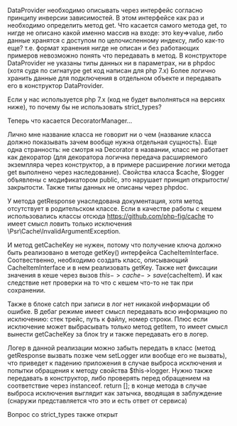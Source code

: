 DataProvider необходимо описывать через интерфейс согласно принципу инверсии зависимостей.
В этом интерфейсе как раз и необходимо определить метод get.
Что касается самого метода get, то нигде не описано какой именно массив на входе: это key=>value, либо данные хранятся с доступом по целочисленному индексу,
либо как-то еще? т.е. формат хранения нигде не описан и без работающих примеров невозможно понять что передавать в метод.
В конструкторе DataProvider не указаны типы данных ни в параметрах, ни в phpdoc (хотя судя по сигнатуре get код написан для php 7.x)
Более логично хранить данные для подключения в отдельном объекте и передавать его в конструктор DataProvider.

Если у нас используется php 7.x (код не будет выполняться на версиях ниже), то почему бы не использовать strict_types?

Теперь что касается DecoratorManager...

Лично мне название класса не говорит ни о чем (название класса должно показывать зачем вообще нужна отдельная сущность).
Еще одна странность: не смотря на Decorator в названии, класс не работает как декоратор (для декоратора логична передача расширяемого экземпляра через конструктор, а в примере
расширение логики метода get выполнено через наследование).
Свойства класса $cache, $logger объявлены с модификатором public, это нарушает принцип открытости/закрытости. Также типы данных не описаны через phpdoc.

У метода getResponse унаследована документация, хотя метод отсутствует в родительском классе.
Если в качестве работы с кешем использовались классы отсюда https://github.com/php-fig/cache то имеет смысл ловить только исключения \Psr\Cache\InvalidArgumentException.

И метод getCacheKey не нужен, потому что получение ключа должно быть реализовано в методе getKey() интерфейса CacheItemInterface. Соотвественно, необходимо создать класс, описывающий CacheItemInterface и в нем реализовать getKey.
Также нет фиксации значения в кеше через вызов $this->cache->save($cacheItem). И как следствие нет проверки на то что с кешем что-то не так при сохранении.

Также в блоке catch при записи в лог нет никакой информации об ошибке. В дебаг режиме имеет смысл передавать всю информацию по исключению: стек трейс, путь к файлу, номер строки. Плюс если исключение может выбрасывать только метод getItem, то имеет смысл вынести getCacheKey за блок try и также передавать его в логер.

Логер в данной реализации можно забыть передать в класс (метод getResponse вызвать позже чем setLogger или вообще его не вызвать), что приведет к падению приложения в случае выброса исключения и попытки обращения к методу свойства $this->logger. Нужно также передавать в конструктор, либо проверять перед обращением на соответствие через instanceof.
return []; в конце метода в случае выброса исключения выглядит как затычка, вводящая в заблуждение (снаружи представляется что это и есть ответ от сервиса)

Вопрос со strict_types также открыт
